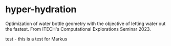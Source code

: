 # hyper-hydration
Optimization of water bottle geometry with the objective of letting water out the fastest. From ITECH's Computational Explorations Seminar 2023.

test - this is a test for Markus
